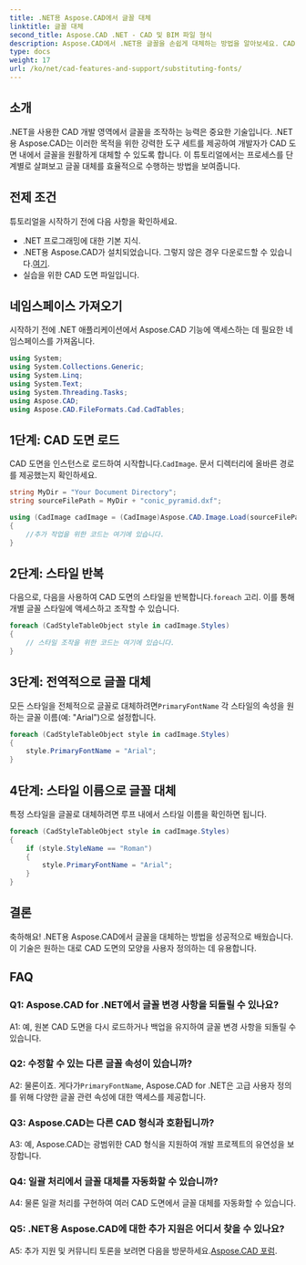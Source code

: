 ```yaml
---
title: .NET용 Aspose.CAD에서 글꼴 대체
linktitle: 글꼴 대체
second_title: Aspose.CAD .NET - CAD 및 BIM 파일 형식
description: Aspose.CAD에서 .NET용 글꼴을 손쉽게 대체하는 방법을 알아보세요. CAD 도면에서 효율적인 글꼴 사용자 정의를 위한 단계별 가이드를 따르십시오.
type: docs
weight: 17
url: /ko/net/cad-features-and-support/substituting-fonts/
---
```

## 소개

.NET을 사용한 CAD 개발 영역에서 글꼴을 조작하는 능력은 중요한 기술입니다. .NET용 Aspose.CAD는 이러한 목적을 위한 강력한 도구 세트를 제공하여 개발자가 CAD 도면 내에서 글꼴을 원활하게 대체할 수 있도록 합니다. 이 튜토리얼에서는 프로세스를 단계별로 살펴보고 글꼴 대체를 효율적으로 수행하는 방법을 보여줍니다.

## 전제 조건

튜토리얼을 시작하기 전에 다음 사항을 확인하세요.

- .NET 프로그래밍에 대한 기본 지식.
-  .NET용 Aspose.CAD가 설치되었습니다. 그렇지 않은 경우 다운로드할 수 있습니다.[여기](https://releases.aspose.com/cad/net/).
- 실습을 위한 CAD 도면 파일입니다.

## 네임스페이스 가져오기

시작하기 전에 .NET 애플리케이션에서 Aspose.CAD 기능에 액세스하는 데 필요한 네임스페이스를 가져옵니다.

```csharp
using System;
using System.Collections.Generic;
using System.Linq;
using System.Text;
using System.Threading.Tasks;
using Aspose.CAD;
using Aspose.CAD.FileFormats.Cad.CadTables;
```

## 1단계: CAD 도면 로드

 CAD 도면을 인스턴스로 로드하여 시작합니다.`CadImage`. 문서 디렉터리에 올바른 경로를 제공했는지 확인하세요.

```csharp
string MyDir = "Your Document Directory";
string sourceFilePath = MyDir + "conic_pyramid.dxf";

using (CadImage cadImage = (CadImage)Aspose.CAD.Image.Load(sourceFilePath))
{
    //추가 작업을 위한 코드는 여기에 있습니다.
}
```

## 2단계: 스타일 반복

 다음으로, 다음을 사용하여 CAD 도면의 스타일을 반복합니다.`foreach` 고리. 이를 통해 개별 글꼴 스타일에 액세스하고 조작할 수 있습니다.

```csharp
foreach (CadStyleTableObject style in cadImage.Styles)
{
    // 스타일 조작을 위한 코드는 여기에 있습니다.
}
```

## 3단계: 전역적으로 글꼴 대체

 모든 스타일을 전체적으로 글꼴로 대체하려면`PrimaryFontName` 각 스타일의 속성을 원하는 글꼴 이름(예: "Arial")으로 설정합니다.

```csharp
foreach (CadStyleTableObject style in cadImage.Styles)
{
    style.PrimaryFontName = "Arial";
}
```

## 4단계: 스타일 이름으로 글꼴 대체

특정 스타일을 글꼴로 대체하려면 루프 내에서 스타일 이름을 확인하면 됩니다.

```csharp
foreach (CadStyleTableObject style in cadImage.Styles)
{
    if (style.StyleName == "Roman")
    {
        style.PrimaryFontName = "Arial";
    }
}
```

## 결론

축하해요! .NET용 Aspose.CAD에서 글꼴을 대체하는 방법을 성공적으로 배웠습니다. 이 기술은 원하는 대로 CAD 도면의 모양을 사용자 정의하는 데 유용합니다.

## FAQ

### Q1: Aspose.CAD for .NET에서 글꼴 변경 사항을 되돌릴 수 있나요?

A1: 예, 원본 CAD 도면을 다시 로드하거나 백업을 유지하여 글꼴 변경 사항을 되돌릴 수 있습니다.

### Q2: 수정할 수 있는 다른 글꼴 속성이 있습니까?

A2: 물론이죠. 게다가`PrimaryFontName`, Aspose.CAD for .NET은 고급 사용자 정의를 위해 다양한 글꼴 관련 속성에 대한 액세스를 제공합니다.

### Q3: Aspose.CAD는 다른 CAD 형식과 호환됩니까?

A3: 예, Aspose.CAD는 광범위한 CAD 형식을 지원하여 개발 프로젝트의 유연성을 보장합니다.

### Q4: 일괄 처리에서 글꼴 대체를 자동화할 수 있습니까?

A4: 물론 일괄 처리를 구현하여 여러 CAD 도면에서 글꼴 대체를 자동화할 수 있습니다.

### Q5: .NET용 Aspose.CAD에 대한 추가 지원은 어디서 찾을 수 있나요?

 A5: 추가 지원 및 커뮤니티 토론을 보려면 다음을 방문하세요.[Aspose.CAD 포럼](https://forum.aspose.com/c/cad/19).

